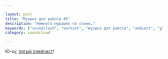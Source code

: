 ```yaml
---

layout: post
title: "Музыка для работы #5"
description: "Немного мурашек по спине…"
keywords: ["soundcloud", "workset", "музыка для работы", "ambient", "glitch", "female vocal"]
category: soundcloud

---
```


Ю-ху, [пятый плейлист][1]!

<div id="player"></div>
<script>
  (function() {
      var script = document.createElement("script");

      script.type = "text/javascript";
      script.async = true;
      script.src = "//sd.toneden.io/production/toneden.loader.js"

      var entry = document.getElementsByTagName("script")[0];
      entry.parentNode.insertBefore(script, entry);
  }());

  ToneDenReady = window.ToneDenReady || [];
  ToneDenReady.push(function() {
      // Modify the dom and urls parameters to position
      // your player and select tracks/sets/artists to play.
      ToneDen.player.create({
          dom: '#player',
          urls: [
            'https://soundcloud.com/asheee/sets/workset-5'
          ],
          eq: 'waves'
      });
  });
</script>

[1]: https://soundcloud.com/asheee/sets/workset-5

